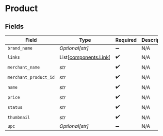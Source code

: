 # Product


## Fields

| Field                                                    | Type                                                     | Required                                                 | Description                                              |
| -------------------------------------------------------- | -------------------------------------------------------- | -------------------------------------------------------- | -------------------------------------------------------- |
| `brand_name`                                             | *Optional[str]*                                          | :heavy_minus_sign:                                       | N/A                                                      |
| `links`                                                  | List[[components.Link](../../models/components/link.md)] | :heavy_check_mark:                                       | N/A                                                      |
| `merchant_name`                                          | *str*                                                    | :heavy_check_mark:                                       | N/A                                                      |
| `merchant_product_id`                                    | *str*                                                    | :heavy_check_mark:                                       | N/A                                                      |
| `name`                                                   | *str*                                                    | :heavy_check_mark:                                       | N/A                                                      |
| `price`                                                  | *str*                                                    | :heavy_check_mark:                                       | N/A                                                      |
| `status`                                                 | *str*                                                    | :heavy_check_mark:                                       | N/A                                                      |
| `thumbnail`                                              | *str*                                                    | :heavy_check_mark:                                       | N/A                                                      |
| `upc`                                                    | *Optional[str]*                                          | :heavy_minus_sign:                                       | N/A                                                      |